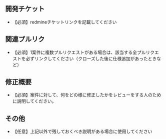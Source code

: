 ## 開発チケット
 * 【必須】redmineチケットリンクを記載してください

## 関連プルリク
 * 【必須】1案件に複数プルリクエストがある場合は、該当する全プルリクエストを必ずリンクしてください（クローズした後に仕様追加があったときなど）

## 修正概要
 * 【必須】案件に対して、何をどの様に修正したかをレビューをする人のために説明してください。

## その他
 * 【任意】上記以外で残しておくべき説明がある場合に使用してください

